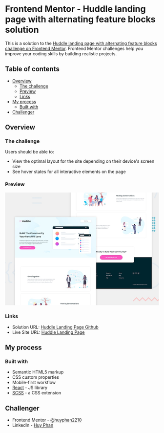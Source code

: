 # Frontend Mentor - Huddle landing page with alternating feature blocks solution

This is a solution to the [Huddle landing page with alternating feature blocks challenge on Frontend Mentor](https://www.frontendmentor.io/challenges/huddle-landing-page-with-alternating-feature-blocks-5ca5f5981e82137ec91a5100). Frontend Mentor challenges help you improve your coding skills by building realistic projects.

## Table of contents

- [Overview](#overview)
  - [The challenge](#the-challenge)
  - [Preview](#preview)
  - [Links](#links)
- [My process](#my-process)
  - [Built with](#built-with)
- [Challenger](#challenger)

## Overview

### The challenge

Users should be able to:

- View the optimal layout for the site depending on their device's screen size
- See hover states for all interactive elements on the page

### Preview

![Huddle Landing Page Preview](./public/design/desktop-preview.jpg)

### Links

- Solution URL: [Huddle Landing Page Github](https://github.com/huyphan2210/huddle-lading-page)
- Live Site URL: [Huddle Landing Page](https://huy-huddle-landing-page.netlify.app/)

## My process

### Built with

- Semantic HTML5 markup
- CSS custom properties
- Mobile-first workflow
- [React](https://reactjs.org/) - JS library
- [SCSS](https://sass-lang.com/) - a CSS extension

## Challenger

- Frontend Mentor - [@huyphan2210](https://www.frontendmentor.io/profile/huyphan2210)
- LinkedIn - [Huy Phan](https://www.linkedin.com/in/huy-phan-7924aa25a/)
